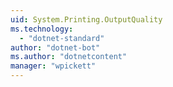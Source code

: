 ```yaml
---
uid: System.Printing.OutputQuality
ms.technology: 
  - "dotnet-standard"
author: "dotnet-bot"
ms.author: "dotnetcontent"
manager: "wpickett"
---
```

